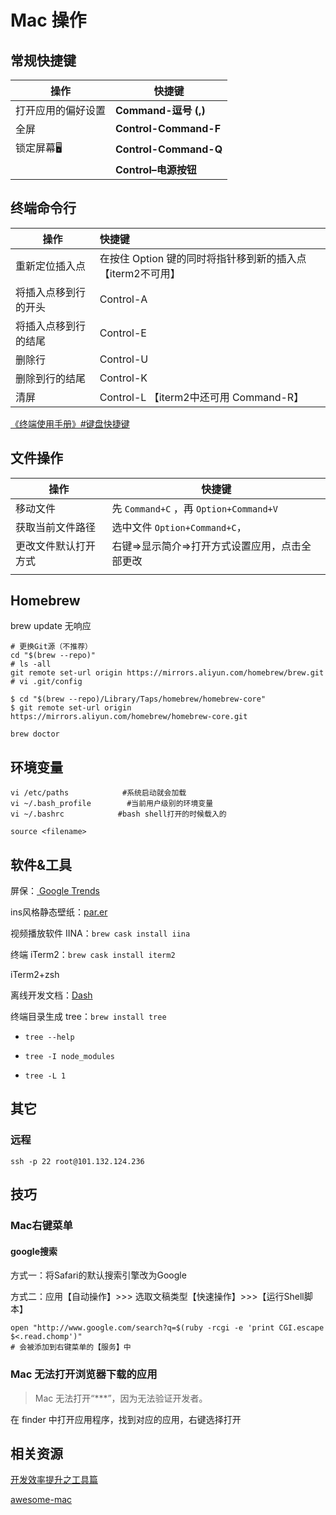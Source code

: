 # Mac 操作

## 常规快捷键

| 操作        | 快捷键                   |
| --------- | --------------------- |
| 打开应用的偏好设置 | **Command-逗号 (,)**    |
| 全屏        | **Control-Command-F** |
| 锁定屏幕🖥    | **Control-Command-Q** |
|           | **Control–电源按钮**      |

## 终端命令行

| 操作         | 快捷键                                  |
| ---------- |:------------------------------------ |
| 重新定位插入点    | 在按住 Option 键的同时将指针移到新的插入点【iterm2不可用】 |
| 将插入点移到行的开头 | Control-A                            |
| 将插入点移到行的结尾 | Control-E                            |
| 删除行        | Control-U                            |
| 删除到行的结尾    | Control-K                            |
| 清屏         | Control-L 【iterm2中还可用 Command-R】     |

[《终端使用手册》#键盘快捷键](https://support.apple.com/zh-cn/guide/terminal/welcome/mac)

## 文件操作

| 操作         | 快捷键                                 |
| ---------- | ----------------------------------- |
| 移动文件       | 先 `Command+C` ，再 `Option+Command+V` |
| 获取当前文件路径   | 选中文件 `Option+Command+C`，            |
| 更改文件默认打开方式 | 右键=>显示简介=>打开方式设置应用，点击全部更改           |
|            |                                     |

## Homebrew

brew update 无响应

```shell
# 更换Git源（不推荐）
cd "$(brew --repo)"
# ls -all
git remote set-url origin https://mirrors.aliyun.com/homebrew/brew.git
# vi .git/config

$ cd "$(brew --repo)/Library/Taps/homebrew/homebrew-core"
$ git remote set-url origin https://mirrors.aliyun.com/homebrew/homebrew-core.git
```

```shell
brew doctor
```

## 环境变量

```shell
vi /etc/paths            #系统启动就会加载
vi ~/.bash_profile        #当前用户级别的环境变量
vi ~/.bashrc            #bash shell打开的时候载入的

source <filename>
```

## 软件&工具

屏保：[ Google Trends](https://trends.google.com/trends/hottrends/visualize?nrow=5&ncol=5)

ins风格静态壁纸：[par.er](http://paper.meiyuan.in/)

视频播放软件 IINA：`brew cask install iina`

终端 iTerm2：`brew cask install iterm2`

iTerm2+zsh

离线开发文档：[Dash](https://kapeli.com/dash)

终端目录生成 tree：`brew install tree`

- `tree --help`

- `tree -I node_modules`

- `tree -L 1`



## 其它

### 远程

```shell
ssh -p 22 root@101.132.124.236 
```

## 技巧

### Mac右键菜单

#### google搜索

方式一：将Safari的默认搜索引擎改为Google

方式二：应用【自动操作】>>> 选取文稿类型【快速操作】>>>【运行Shell脚本】

```shell
open "http://www.google.com/search?q=$(ruby -rcgi -e 'print CGI.escape $<.read.chomp')"
# 会被添加到右键菜单的【服务】中
```

### Mac 无法打开浏览器下载的应用

> Mac 无法打开“***”，因为无法验证开发者。

在 finder 中打开应用程序，找到对应的应用，右键选择打开

## 相关资源

[开发效率提升之工具篇](https://github.com/Louiszhai/tool)

[awesome-mac](https://github.com/jaywcjlove/awesome-mac)
